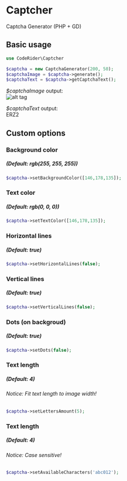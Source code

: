 # Captcher
Captcha Generator (PHP + GD)

## Basic usage
```php
use CodeRider\Captcher

$captcha = new CaptchaGenerator(200, 50);
$captchaImage = $captcha->generate();
$captchaText = $captcha->getCaptchaText();
```

*$captchaImage* output:  
![alt tag](https://raw.githubusercontent.com/coderiderpl/Captcher/master/example/captcha-example.jpg)

*$captchaText* output:  
ERZ2

## Custom options
### Background color
##### (Default: rgb(255, 255, 255))
``` php
$captcha->setBackgroundColor([146,178,135]);
```
### Text color
##### (Default: rgb(0, 0, 0))
``` php
$captcha->setTextColor([146,178,135]);
```
### Horizontal lines
##### (Default: true)
``` php
$captcha->setHorizontalLines(false);
```
### Vertical lines
##### (Default: true)
``` php
$captcha->setVerticalLines(false);
```
### Dots (on backgroud)
##### (Default: true)
``` php
$captcha->setDots(false);
```
### Text length
##### (Default: 4)
###### Notice: Fit text length to image width!
``` php
$captcha->setLettersAmount(5);
```
### Text length
##### (Default: 4)
###### Notice: Case sensitive!
``` php
$captcha->setAvailableCharacters('abc012');
```




